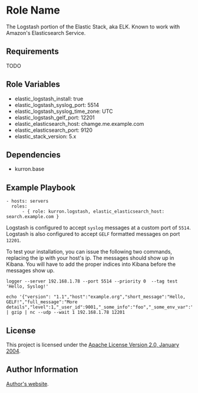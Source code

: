 Role Name
=========

The Logstash portion of the Elastic Stack, aka ELK.  Known to work with Amazon's Elasticsearch Service.

Requirements
------------

TODO

Role Variables
--------------

* elastic_logstash_install: true
* elastic_logstash_syslog_port: 5514
* elastic_logstash_syslog_time_zone: UTC
* elastic_logstash_gelf_port: 12201
* elastic_elasticsearch_host: chamge.me.example.com
* elastic_elasticsearch_port: 9120
* elastic_stack_version: 5.x

Dependencies
------------

* kurron.base

Example Playbook
----------------

```
- hosts: servers
  roles:
      - { role: kurron.logstash, elastic_elasticsearch_host: search.example.com }
```

Logstash is configured to accept `syslog` messages at a custom port of `5514`.
Logstash is also configured to accept `GELF` formatted messages on port `12201`.

To test your installation, you can issue the following two commands, replacing the ip
with your host's ip.  The messages should show up in Kibana.  You will have to add
the proper indices into Kibana before the messages show up.

```
logger --server 192.168.1.78 --port 5514 --priority 0  --tag test 'Hello, Syslog!'

echo '{"version": "1.1","host":"example.org","short_message":"Hello, GELF!","full_message":"More details","level":1,"_user_id":9001,"_some_info":"foo","_some_env_var":"bar"}' | gzip | nc --udp --wait 1 192.168.1.78 12201
```
License
-------

This project is licensed under the [Apache License Version 2.0, January 2004](http://www.apache.org/licenses/).

Author Information
------------------

[Author's website](http://jvmguy.com/).
